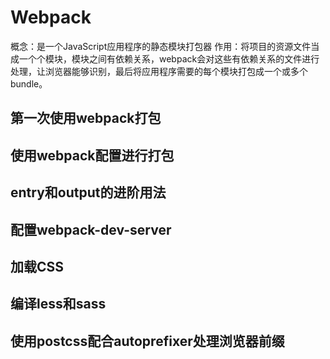 # Webpack

概念：是一个JavaScript应用程序的静态模块打包器
作用：将项目的资源文件当成一个个模块，模块之间有依赖关系，webpack会对这些有依赖关系的文件进行处理，让浏览器能够识别，最后将应用程序需要的每个模块打包成一个或多个bundle。

## 第一次使用webpack打包

## 使用webpack配置进行打包

## entry和output的进阶用法

## 配置webpack-dev-server

## 加载CSS

## 编译less和sass

## 使用postcss配合autoprefixer处理浏览器前缀
